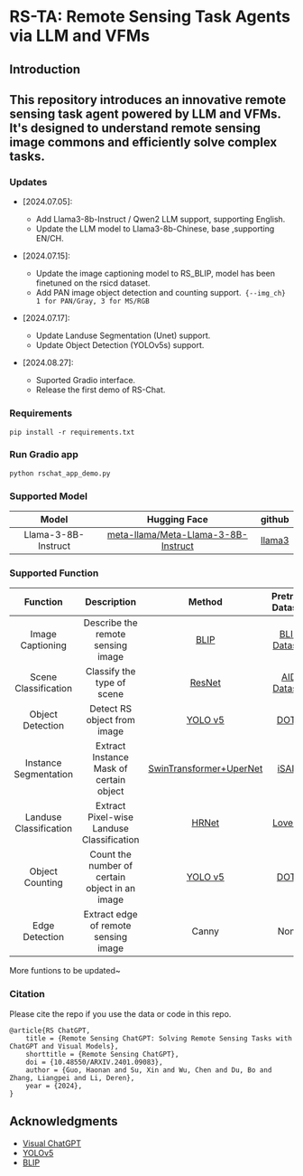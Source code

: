 # RS-TA: Remote Sensing Task Agents via LLM and VFMs
## Introduction
This repository introduces an innovative remote sensing task agent powered by LLM and VFMs. 
It's designed to understand remote sensing image commons and efficiently solve complex tasks.
----

### Updates
- [2024.07.05]: 
	* Add Llama3-8b-Instruct / Qwen2 LLM support, supporting English.
	* Update the LLM model to Llama3-8b-Chinese, base ,supporting EN/CH.

- [2024.07.15]: 
    * Update the image captioning model to RS_BLIP, model has been finetuned on the rsicd dataset.
	* Add PAN image object detection and counting support.``` {--img_ch} 1 for PAN/Gray, 3 for MS/RGB```

- [2024.07.17]: 
	* Update Landuse Segmentation (Unet) support.
	* Update Object Detection (YOLOv5s) support.

- [2024.08.27]:
	* Suported Gradio interface.
	* Release the first demo of RS-Chat.


### Requirements
```
pip install -r requirements.txt
```

### Run Gradio app
```
python rschat_app_demo.py
```


### Supported Model
| Model | Hugging Face  | github     |
| :--------: | :--------: | :--------: |
|Llama-3-8B-Instruct | [meta-llama/Meta-Llama-3-8B-Instruct](https://huggingface.co/meta-llama/Meta-Llama-3-8B-Instruct) | [llama3](https://github.com/meta-llama/llama3) |

### Supported Function
| Function |    Description  | Method | Pretrain Dataset     | Model Weights     |
| :--------: | :--------: | :--------: | :--------: | :--------: |
| Image Captioning | Describe the remote sensing image | [BLIP](https://icml.cc/virtual/2022/spotlight/16016) | [BLIP Dataset](https://icml.cc/virtual/2022/spotlight/16016)| [weight(github)](https://github.com/salesforce/BLIP) |
| Scene Classification | Classify the type of scene | [ResNet](https://arxiv.org/abs/1512.03385) | [AID Dataset](http://www.captain-whu.com/project/AID/)|[weight(Google)](https://drive.google.com/file/d/1f-WES6fTGGa5W9BcDPMVhGk3Foc4p9Or/view?usp=drive_link) [weight(Baidu)](https://pan.baidu.com/s/1yNgUQKieZBEJZ0axzN4tiw?pwd=RSGP) |
| Object Detection | Detect RS object from image | [YOLO v5](https://zenodo.org/badge/latestdoi/264818686) | [DOTA](http://captain.whu.edu.cn/DOTAweb)| [weight(Google)](https://drive.google.com/file/d/1Hb7XA6gZxNam8y8nxs2p6EqJ-XaG1o5Y/view?usp=drive_link) [weight(Baidu)](https://pan.baidu.com/s/1XTG-MLxx5_D0OO6M80OP1A?pwd=RSGP) |
| Instance Segmentation | Extract Instance Mask of certain object | [SwinTransformer+UperNet](https://github.com/open-mmlab/mmsegmentation) | [iSAID](https://captain-whu.github.io/iSAID/index)| [weight(Google)](https://drive.google.com/file/d/165jeD0oi6fSpvWrpgfVBbzUOsyHN0xEq/view?usp=drive_link) [weight(Baidu)](https://pan.baidu.com/s/1Tv6BCt68L2deY_wMVZizgg?pwd=RSGP)|
| Landuse Classification | Extract Pixel-wise Landuse Classification | [HRNet](https://github.com/HRNet) | [LoveDA](https://github.com/Junjue-Wang/LoveDA)| [weight(Google)](https://drive.google.com/file/d/1fRyEpb7344S4Y5F2Q4EBO3fXVT4kXaft/view?usp=drive_link) [weight(Baidu)](https://pan.baidu.com/s/1m6yOXbT6cKGqJ64z86u7fQ?pwd=RSGP) |
| Object Counting | Count the number of certain object in an image | [YOLO v5](https://zenodo.org/badge/latestdoi/264818686) | [DOTA](http://captain.whu.edu.cn/DOTAweb)| Same as Object Detection |
| Edge Detection | Extract edge of remote sensing image | Canny |None| None |

 More funtions to be updated~

### Citation

Please cite the repo if you use the data or code in this repo.

```
@article{RS ChatGPT,
	title = {Remote Sensing ChatGPT: Solving Remote Sensing Tasks with ChatGPT and Visual Models},
	shorttitle = {Remote Sensing ChatGPT},
	doi = {10.48550/ARXIV.2401.09083},
	author = {Guo, Haonan and Su, Xin and Wu, Chen and Du, Bo and Zhang, Liangpei and Li, Deren},
	year = {2024},
}

```

## Acknowledgments
- [Visual ChatGPT](https://github.com/microsoft/TaskMatrix)
- [YOLOv5](https://github.com/hukaixuan19970627/yolov5_obb)
- [BLIP](https://github.com/salesforce/BLIP)